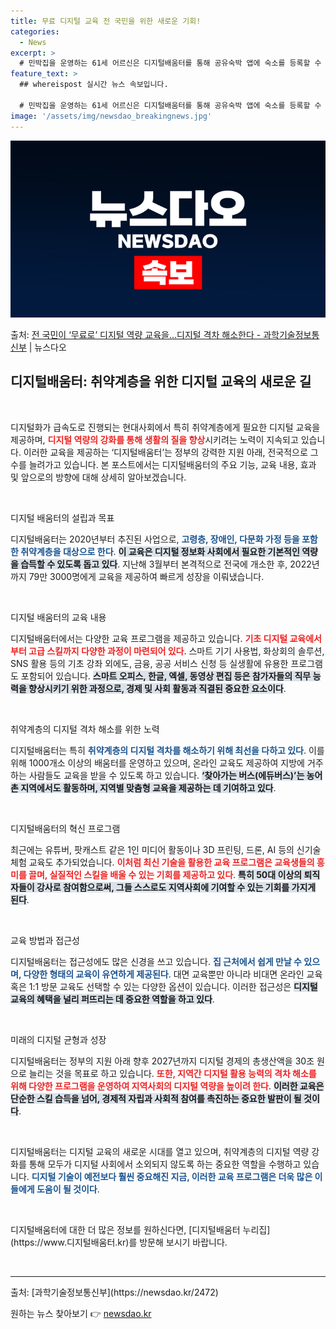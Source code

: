 ```yaml
---
title: 무료 디지털 교육 전 국민을 위한 새로운 기회!
categories:
  - News
excerpt: >
  # 민박집을 운영하는 61세 어르신은 디지털배움터를 통해 공유숙박 앱에 숙소를 등록할 수 있게 되면서 외국인…
feature_text: >
  ## whereispost 실시간 뉴스 속보입니다.

  # 민박집을 운영하는 61세 어르신은 디지털배움터를 통해 공유숙박 앱에 숙소를 등록할 수 있게 되면서 외국인…
image: '/assets/img/newsdao_breakingnews.jpg'
---
```


![뉴스다오 속보](/assets/img/newsdao_breakingnews.jpg)

<p>출처: <a href="https://newsdao.kr/2472" rel="dofollow">전 국민이 ‘무료로’ 디지털 역량 교육을…디지털 격차 해소한다 - 과학기술정보통신부</a> | 뉴스다오</p>

<h2 data-ke-size="size26">디지털배움터: 취약계층을 위한 디지털 교육의 새로운 길</h2>

<p data-ke-size="size16">&nbsp;</p>
디지털화가 급속도로 진행되는 현대사회에서 특히 취약계층에게 필요한 디지털 교육을 제공하며, <b><span style="color: #ee2323;">디지털 역량의 강화를 통해 생활의 질을 향상</span></b>시키려는 노력이 지속되고 있습니다. 이러한 교육을 제공하는 ‘디지털배움터’는 정부의 강력한 지원 아래, 전국적으로 그 수를 늘려가고 있습니다. 본 포스트에서는 디지털배움터의 주요 기능, 교육 내용, 효과 및 앞으로의 방향에 대해 상세히 알아보겠습니다. 

<p data-ke-size="size16">&nbsp;</p>
디지털 배움터의 설립과 목표

디지털배움터는 2020년부터 추진된 사업으로, <b><span style="color: #1a5490;">고령층, 장애인, 다문화 가정 등을 포함한 취약계층을 대상으로 한다</span></b>. <b><span style="background-color: #21538527;">이 교육은 디지털 정보화 사회에서 필요한 기본적인 역량을 습득할 수 있도록 돕고 있다</span></b>. 지난해 3월부터 본격적으로 전국에 개소한 후, 2022년까지 79만 3000명에게 교육을 제공하여 빠르게 성장을 이뤄냈습니다.

<p data-ke-size="size16">&nbsp;</p>
디지털 배움터의 교육 내용

디지털배움터에서는 다양한 교육 프로그램을 제공하고 있습니다. <b><span style="color: #ee2323;">기초 디지털 교육에서부터 고급 스킬까지 다양한 과정이 마련되어 있다</span></b>. 스마트 기기 사용법, 화상회의 솔루션, SNS 활용 등의 기초 강좌 외에도, 금융, 공공 서비스 신청 등 실생활에 유용한 프로그램도 포함되어 있습니다. <b><span style="background-color: #21538527;">스마트 오피스, 한글, 엑셀, 동영상 편집 등은 참가자들의 직무 능력을 향상시키기 위한 과정으로, 경제 및 사회 활동과 직결된 중요한 요소이다</span></b>.

<p data-ke-size="size16">&nbsp;</p>
취약계층의 디지털 격차 해소를 위한 노력

디지털배움터는 특히 <b><span style="color: #1a5490;">취약계층의 디지털 격차를 해소하기 위해 최선을 다하고 있다</span></b>. 이를 위해 1000개소 이상의 배움터를 운영하고 있으며, 온라인 교육도 제공하여 지방에 거주하는 사람들도 교육을 받을 수 있도록 하고 있습니다. <b><span style="background-color: #21538527;">‘찾아가는 버스(에듀버스)’는 농어촌 지역에서도 활동하며, 지역별 맞춤형 교육을 제공하는 데 기여하고 있다</span></b>.

<p data-ke-size="size16">&nbsp;</p>
디지털배움터의 혁신 프로그램

최근에는 유튜버, 팟캐스트 같은 1인 미디어 활동이나 3D 프린팅, 드론, AI 등의 신기술 체험 교육도 추가되었습니다. <b><span style="color: #ee2323;">이처럼 최신 기술을 활용한 교육 프로그램은 교육생들의 흥미를 끌며, 실질적인 스킬을 배울 수 있는 기회를 제공하고 있다</span></b>. <b><span style="background-color: #21538527;">특히 50대 이상의 퇴직자들이 강사로 참여함으로써, 그들 스스로도 지역사회에 기여할 수 있는 기회를 가지게 된다</span></b>. 

<p data-ke-size="size16">&nbsp;</p>
교육 방법과 접근성

디지털배움터는 접근성에도 많은 신경을 쓰고 있습니다. <b><span style="color: #1a5490;">집 근처에서 쉽게 만날 수 있으며, 다양한 형태의 교육이 유연하게 제공된다</span></b>. 대면 교육뿐만 아니라 비대면 온라인 교육 혹은 1:1 방문 교육도 선택할 수 있는 다양한 옵션이 있습니다. 이러한 접근성은 <b><span style="background-color: #21538527;">디지털 교육의 혜택을 널리 퍼뜨리는 데 중요한 역할을 하고 있다</span></b>.

<p data-ke-size="size16">&nbsp;</p>
미래의 디지털 균형과 성장

디지털배움터는 정부의 지원 아래 향후 2027년까지 디지털 경제의 총생산액을 30조 원으로 늘리는 것을 목표로 하고 있습니다. <b><span style="color: #ee2323;">또한, 지역간 디지털 활용 능력의 격차 해소를 위해 다양한 프로그램을 운영하여 지역사회의 디지털 역량을 높이려 한다</span></b>. <b><span style="background-color: #21538527;">이러한 교육은 단순한 스킬 습득을 넘어, 경제적 자립과 사회적 참여를 촉진하는 중요한 발판이 될 것이다</span></b>.

<p data-ke-size="size16">&nbsp;</p>
디지털배움터는 디지털 교육의 새로운 시대를 열고 있으며, 취약계층의 디지털 역량 강화를 통해 모두가 디지털 사회에서 소외되지 않도록 하는 중요한 역할을 수행하고 있습니다. <b><span style="color: #1a5490;">디지털 기술이 예전보다 훨씬 중요해진 지금, 이러한 교육 프로그램은 더욱 많은 이들에게 도움이 될 것이다</span></b>. 

<p data-ke-size="size16">&nbsp;</p>
디지털배움터에 대한 더 많은 정보를 원하신다면, [디지털배움터 누리집](https://www.디지털배움터.kr)를 방문해 보시기 바랍니다. 

<p data-ke-size="size16">&nbsp;</p>
<hr>
출처: [과학기술정보통신부](https://newsdao.kr/2472) 

원하는 뉴스 찾아보기 👉 <a href="https://newsdao.kr" rel="dofollow">newsdao.kr</a>


